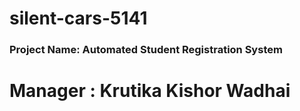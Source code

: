 # silent-cars-5141
<h3>Project Name: Automated Student Registration System<h1/>
Manager : Krutika Kishor Wadhai
